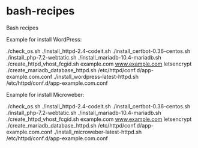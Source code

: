 # bash-recipes
Bash recipes

Example for install WordPress:

./check_os.sh
./install_httpd-2.4-codeit.sh
./install_certbot-0.36-centos.sh
./install_php-7.2-webtatic.sh
./install_mariadb-10.4-mariadb.sh
./create_httpd_vhost_fcgid.sh example.com www.example.com letsencrypt
./create_mariadb_database_httpd.sh /etc/httpd/conf.d/app-example.com.conf
./install_wordpress-latest-httpd.sh /etc/httpd/conf.d/app-example.com.conf


Example for install Microweber:

./check_os.sh
./install_httpd-2.4-codeit.sh
./install_certbot-0.36-centos.sh
./install_php-7.2-webtatic.sh
./install_mariadb-10.4-mariadb.sh
./create_httpd_vhost_fcgid.sh example.com www.example.com letsencrypt
./create_mariadb_database_httpd.sh /etc/httpd/conf.d/app-example.com.conf
./install_microweber-latest-httpd.sh /etc/httpd/conf.d/app-example.com.conf
